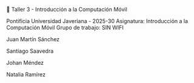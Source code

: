 📱 Taller 3 - Introducción a la Computación Móvil

Pontificia Universidad Javeriana - 2025-30
Asignatura: Introducción a la Computación Móvil
Grupo de trabajo: SIN WIFI

Juan Martín Sánchez

Santiago Saavedra

Johan Méndez

Natalia Ramírez
